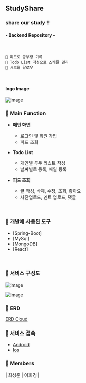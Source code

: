 ## StudyShare
### share our study !!
#### - Backend Repository -
<br>

```
👏 피드로 공부량 기록
👏 Todo List 작성으로 스케쥴 관리
👏 서로를 팔로우
```

<br>

#### logo Image
![image](https://user-images.githubusercontent.com/55472510/119250196-59927580-bbd9-11eb-8b81-93bcfdf84b64.png)



### 📕 Main Function

- **메인 화면**
	- 로그인 및 회원 가입
    - 피드 조회
	
- **Todo List**
	- 개인별 투두 리스트 작성 
    - 날짜별로 등록, 매일 등록

- **피드 조회**
	- 글 작성, 삭제, 수정, 조회, 좋아요
    - 사진업로드, 멘트 업로드, 댓글

<br>

### 📙 개발에 사용된 도구

* [Spring-Boot]
* [MySql]
* [MongoDB]
* [React]

<br>

### 📔 서비스 구성도
![image](https://user-images.githubusercontent.com/55472510/119259099-95443400-bc07-11eb-97b8-8e2477496c6a.png)

![image](https://user-images.githubusercontent.com/55472510/119251387-42578600-bbe1-11eb-8caf-7d2eb97ba5bd.png)


### 📒 ERD
[ERD Cloud](https://www.erdcloud.com/d/Z8e8WWNnRMdZuSnNK)

### 📗 서비스 접속
- [Android](https://play.google.com/store/apps/details?id=com.studyshare)
- [Ios](https://apps.apple.com/ng/app/%EC%8A%A4%ED%84%B0%EB%94%94%EC%89%90%EC%96%B4/id1567559281?ign-mpt=uo%3D2)


### 📘 Members
| 최성준 | 이화경 |
